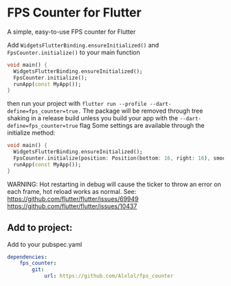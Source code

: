 # FPS Counter for Flutter

A simple, easy-to-use FPS counter for Flutter

Add `WidgetsFlutterBinding.ensureInitialized()` and `FpsCounter.initialize()` to your main function

```dart
void main() {
  WidgetsFlutterBinding.ensureInitialized();
  FpsCounter.initialize();
  runApp(const MyApp());
}
```

then run your project with `flutter run --profile --dart-define=fps_counter=true.`
The package will be removed through tree shaking in a release build unless you build your app with the `--dart-define=fps_counter=true` flag
Some settings are available through the initialize method:

```dart
void main() {
  WidgetsFlutterBinding.ensureInitialized();
  FpsCounter.initialize(position: Position(bottom: 16, right: 16), smoothing: false, backgroundColor: Colors.transparent);
  runApp(const MyApp());
}
```

WARNING: Hot restarting in debug will cause the ticker to throw an error on each frame, hot reload works as normal.
See:
https://github.com/flutter/flutter/issues/69949
https://github.com/flutter/flutter/issues/10437

## Add to project:

Add to your pubspec.yaml

```yaml
dependencies:
    fps_counter:
        git:
            url: https://github.com/Alxlol/fps_counter
```
